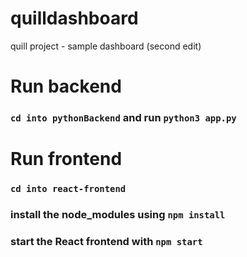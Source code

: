 # quilldashboard
quill project - sample dashboard (second edit)


# Run backend

### `cd into pythonBackend` and run `python3 app.py`


# Run frontend

### `cd into react-frontend` 

### install the node_modules using `npm install`

### start the React frontend with `npm start`

